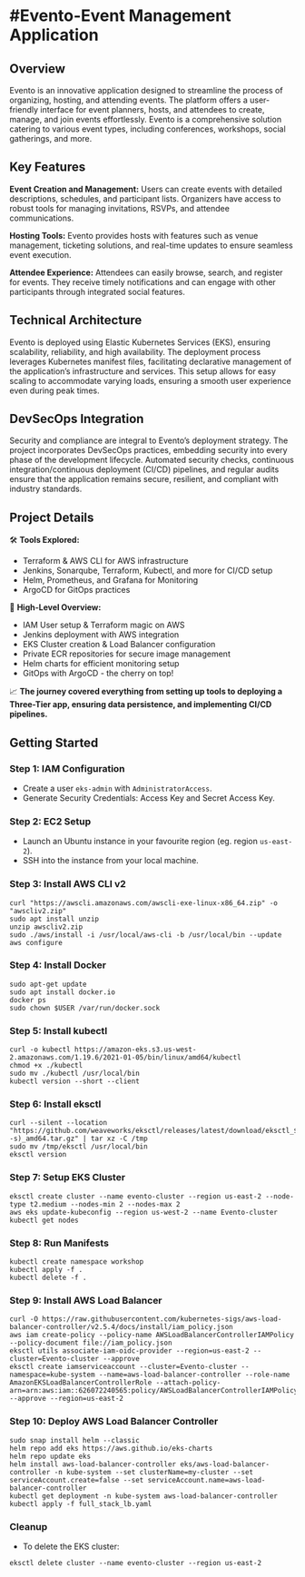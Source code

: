 # #Evento-Event Management Application

## Overview
Evento is an innovative application designed to streamline the process of organizing, hosting, and attending events. The platform offers a user-friendly interface for event planners, hosts, and attendees to create, manage, and join events effortlessly. Evento is a comprehensive solution catering to various event types, including conferences, workshops, social gatherings, and more.

## Key Features

**Event Creation and Management:**
Users can create events with detailed descriptions, schedules, and participant lists. Organizers have access to robust tools for managing invitations, RSVPs, and attendee communications.

**Hosting Tools:** 
Evento provides hosts with features such as venue management, ticketing solutions, and real-time updates to ensure seamless event execution.

**Attendee Experience:** 
Attendees can easily browse, search, and register for events. They receive timely notifications and can engage with other participants through integrated social features.

## Technical Architecture
Evento is deployed using Elastic Kubernetes Services (EKS), ensuring scalability, reliability, and high availability. The deployment process leverages Kubernetes manifest files, facilitating declarative management of the application’s infrastructure and services. This setup allows for easy scaling to accommodate varying loads, ensuring a smooth user experience even during peak times.

## DevSecOps Integration
Security and compliance are integral to Evento’s deployment strategy. The project incorporates DevSecOps practices, embedding security into every phase of the development lifecycle. Automated security checks, continuous integration/continuous deployment (CI/CD) pipelines, and regular audits ensure that the application remains secure, resilient, and compliant with industry standards.

## Project Details
🛠️ **Tools Explored:**
- Terraform & AWS CLI for AWS infrastructure
- Jenkins, Sonarqube, Terraform, Kubectl, and more for CI/CD setup
- Helm, Prometheus, and Grafana for Monitoring
- ArgoCD for GitOps practices

🚢 **High-Level Overview:**
- IAM User setup & Terraform magic on AWS
- Jenkins deployment with AWS integration
- EKS Cluster creation & Load Balancer configuration
- Private ECR repositories for secure image management
- Helm charts for efficient monitoring setup
- GitOps with ArgoCD - the cherry on top!

📈 **The journey covered everything from setting up tools to deploying a Three-Tier app, ensuring data persistence, and implementing CI/CD pipelines.**

## Getting Started

### Step 1: IAM Configuration
- Create a user `eks-admin` with `AdministratorAccess`.
- Generate Security Credentials: Access Key and Secret Access Key.

### Step 2: EC2 Setup
- Launch an Ubuntu instance in your favourite region (eg. region `us-east-2`).
- SSH into the instance from your local machine.

### Step 3: Install AWS CLI v2
``` shell
curl "https://awscli.amazonaws.com/awscli-exe-linux-x86_64.zip" -o "awscliv2.zip"
sudo apt install unzip
unzip awscliv2.zip
sudo ./aws/install -i /usr/local/aws-cli -b /usr/local/bin --update
aws configure
```

### Step 4: Install Docker
``` shell
sudo apt-get update
sudo apt install docker.io
docker ps
sudo chown $USER /var/run/docker.sock
```

### Step 5: Install kubectl
``` shell
curl -o kubectl https://amazon-eks.s3.us-west-2.amazonaws.com/1.19.6/2021-01-05/bin/linux/amd64/kubectl
chmod +x ./kubectl
sudo mv ./kubectl /usr/local/bin
kubectl version --short --client
```

### Step 6: Install eksctl
``` shell
curl --silent --location "https://github.com/weaveworks/eksctl/releases/latest/download/eksctl_$(uname -s)_amd64.tar.gz" | tar xz -C /tmp
sudo mv /tmp/eksctl /usr/local/bin
eksctl version
```

### Step 7: Setup EKS Cluster
``` shell
eksctl create cluster --name evento-cluster --region us-east-2 --node-type t2.medium --nodes-min 2 --nodes-max 2
aws eks update-kubeconfig --region us-west-2 --name Evento-cluster
kubectl get nodes
```

### Step 8: Run Manifests
``` shell
kubectl create namespace workshop
kubectl apply -f .
kubectl delete -f .
```

### Step 9: Install AWS Load Balancer
``` shell
curl -O https://raw.githubusercontent.com/kubernetes-sigs/aws-load-balancer-controller/v2.5.4/docs/install/iam_policy.json
aws iam create-policy --policy-name AWSLoadBalancerControllerIAMPolicy --policy-document file://iam_policy.json
eksctl utils associate-iam-oidc-provider --region=us-east-2 --cluster=Evento-cluster --approve
eksctl create iamserviceaccount --cluster=Evento-cluster --namespace=kube-system --name=aws-load-balancer-controller --role-name AmazonEKSLoadBalancerControllerRole --attach-policy-arn=arn:aws:iam::626072240565:policy/AWSLoadBalancerControllerIAMPolicy --approve --region=us-east-2
```

### Step 10: Deploy AWS Load Balancer Controller
``` shell
sudo snap install helm --classic
helm repo add eks https://aws.github.io/eks-charts
helm repo update eks
helm install aws-load-balancer-controller eks/aws-load-balancer-controller -n kube-system --set clusterName=my-cluster --set serviceAccount.create=false --set serviceAccount.name=aws-load-balancer-controller
kubectl get deployment -n kube-system aws-load-balancer-controller
kubectl apply -f full_stack_lb.yaml
```

### Cleanup
- To delete the EKS cluster:
``` shell
eksctl delete cluster --name evento-cluster --region us-east-2
```

